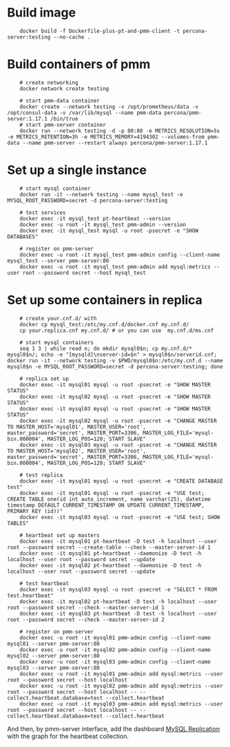 Build image
===========

        docker build -f Dockerfile-plus-pt-and-pmm-client -t percona-server:testing --no-cache .

Build containers of pmm
=======================

        # create networking
        docker network create testing

        # start pmm-data container
        docker create --network testing -v /opt/prometheus/data -v /opt/consul-data -v /var/lib/mysql --name pmm-data percona/pmm-server:1.17.1 /bin/true
        # start pmm-server container
        docker run --network testing -d -p 80:80 -e METRICS_RESOLUTION=5s -e METRICS_RETENTION=3h -e METRICS_MEMORY=4194302 --volumes-from pmm-data --name pmm-server --restart always percona/pmm-server:1.17.1

Set up a single instance
========================

        # start mysql container
        docker run -it --network testing --name mysql_test -e MYSQL_ROOT_PASSWORD=secret -d percona-server:testing

        # test services
        docker exec -it mysql_test pt-heartbeat --version
        docker exec -u root -it mysql_test pmm-admin --version
        docker exec -it mysql_test mysql -u root -psecret -e "SHOW DATABASES"

        # register on pmm-server
        docker exec -u root -it mysql_test pmm-admin config --client-name mysql_test --server pmm-server:80
        docker exec -u root -it mysql_test pmm-admin add mysql:metrics --user root --password secret --host mysql_test

Set up some containers in replica
=================================

        # create your.cnf.d/ with
        docker cp mysql_test:/etc/my.cnf.d/docker.cnf my.cnf.d/
        cp your.replica.cnf my.cnf.d/ # or you can use  my.cnf.d/ms.cnf

        # start mysql containers
        seq 1 3 | while read n; do mkdir mysql0$n; cp my.cnf.d/* mysql0$n/; echo -e "[mysqld]\nserver-id=$n" > mysql0$n/serverid.cnf; docker run -it --network testing -v $PWD/mysql0$n:/etc/my.cnf.d --name mysql0$n -e MYSQL_ROOT_PASSWORD=secret -d percona-server:testing; done

        # replica set up
        docker exec -it mysql01 mysql -u root -psecret -e "SHOW MASTER STATUS"
        docker exec -it mysql02 mysql -u root -psecret -e "SHOW MASTER STATUS"
        docker exec -it mysql03 mysql -u root -psecret -e "SHOW MASTER STATUS"
        docker exec -it mysql02 mysql -u root -psecret -e "CHANGE MASTER TO MASTER_HOST='mysql01', MASTER_USER='root', master_password='secret', MASTER_PORT=3306, MASTER_LOG_FILE='mysql-bin.000004', MASTER_LOG_POS=120; START SLAVE"
        docker exec -it mysql03 mysql -u root -psecret -e "CHANGE MASTER TO MASTER_HOST='mysql02', MASTER_USER='root', master_password='secret', MASTER_PORT=3306, MASTER_LOG_FILE='mysql-bin.000004', MASTER_LOG_POS=120; START SLAVE"

        # test replica
        docker exec -it mysql01 mysql -u root -psecret -e "CREATE DATABASE test"
        docker exec -it mysql01 mysql -u root -psecret -e "USE test; CREATE TABLE one(id int auto_increment, name varchar(25), datetime timestamp DEFAULT CURRENT_TIMESTAMP ON UPDATE CURRENT_TIMESTAMP, PRIMARY KEY (id))"
        docker exec -it mysql03 mysql -u root -psecret -e "USE test; SHOW TABLES"

        # heartbeat set up masters
        docker exec -it mysql01 pt-heartbeat -D test -h localhost --user root --password secret --create-table --check --master-server-id 1
        docker exec -it mysql01 pt-heartbeat --daemonize -D test -h localhost --user root --password secret --update
        docker exec -it mysql02 pt-heartbeat --daemonize -D test -h localhost --user root --password secret --update
        
        # test heartbeat
        docker exec -it mysql03 mysql -u root -psecret -e "SELECT * FROM test.heartbeat"
        docker exec -it mysql02 pt-heartbeat -D test -h localhost --user root --password secret --check --master-server-id 1
        docker exec -it mysql03 pt-heartbeat -D test -h localhost --user root --password secret --check --master-server-id 2

        # register on pmm-server
        docker exec -u root -it mysql01 pmm-admin config --client-name mysql01 --server pmm-server:80
        docker exec -u root -it mysql02 pmm-admin config --client-name mysql02 --server pmm-server:80
        docker exec -u root -it mysql03 pmm-admin config --client-name mysql03 --server pmm-server:80
        docker exec -u root -it mysql01 pmm-admin add mysql:metrics --user root --password secret --host localhost
        docker exec -u root -it mysql02 pmm-admin add mysql:metrics --user root --password secret --host localhost -- -- collect.heartbeat.database=test --collect.heartbeat
        docker exec -u root -it mysql03 pmm-admin add mysql:metrics --user root --password secret --host localhost -- -- collect.heartbeat.database=test --collect.heartbeat

And then, by pmm-server interface, add the dashboard [MySQL Replication](https://github.com/percona/grafana-dashboards/blob/master/dashboards/MySQL_Replication.json) with the graph for the heartbeat collection.
